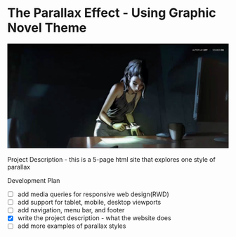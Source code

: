 # The Parallax Effect - Using Graphic Novel Theme

![](images/Screen3.png)

Project Description - this is a 5-page html site that explores one style of parallax

Development Plan
  - [ ] add media queries for responsive web design(RWD)
  - [ ] add support for tablet, mobile, desktop viewports
  - [ ] add navigation, menu bar, and footer
  - [x] write the project description - what the website does
  - [ ] add more examples of parallax styles
